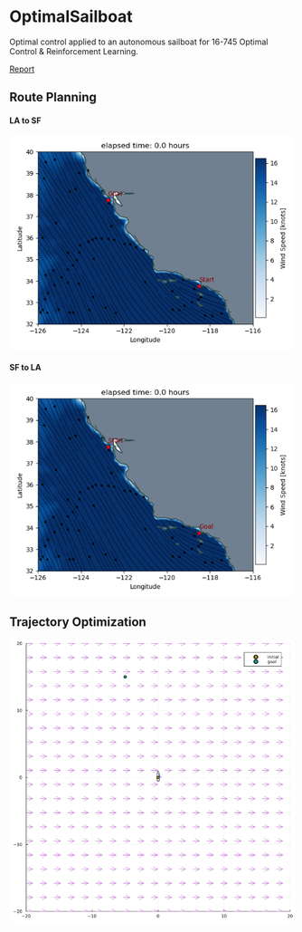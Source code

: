 # OptimalSailboat

Optimal control applied to an autonomous sailboat for 16-745 Optimal Control & Reinforcement Learning.

[Report](https://github.com/taerugh/OptimalSailboat/blob/main/report/optimal_sailboat.pdf)

## Route Planning

#### LA to SF
![LA to SF Route Planning](https://github.com/taerugh/OptimalSailboat/blob/main/route_optimizer/output/route_animations/lasf.historical.2024040606.gif)

#### SF to LA
![SF to LA Route Planning](https://github.com/taerugh/OptimalSailboat/blob/main/route_optimizer/output/route_animations/sfla.historical.2024040606.gif)

## Trajectory Optimization
![Time-optimized Direct Collocation](https://github.com/taerugh/OptimalSailboat/blob/main/trajectory_optimizer/old_dynamics_julia/output/timeopt_trajectory.gif)
